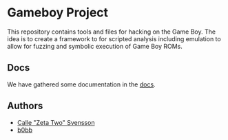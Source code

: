 # Gameboy Project

This repository contains tools and files for hacking on the Game Boy.
The idea is to create a framework to for scripted analysis including emulation to allow for fuzzing and symbolic execution of Game Boy ROMs.

## Docs

We have gathered some documentation in the [docs](/docs/README.md).

## Authors

- [Calle "Zeta Two" Svensson](https://github.com/ZetaTwo)
- [b0bb](https://github.com/0xb0bb)

